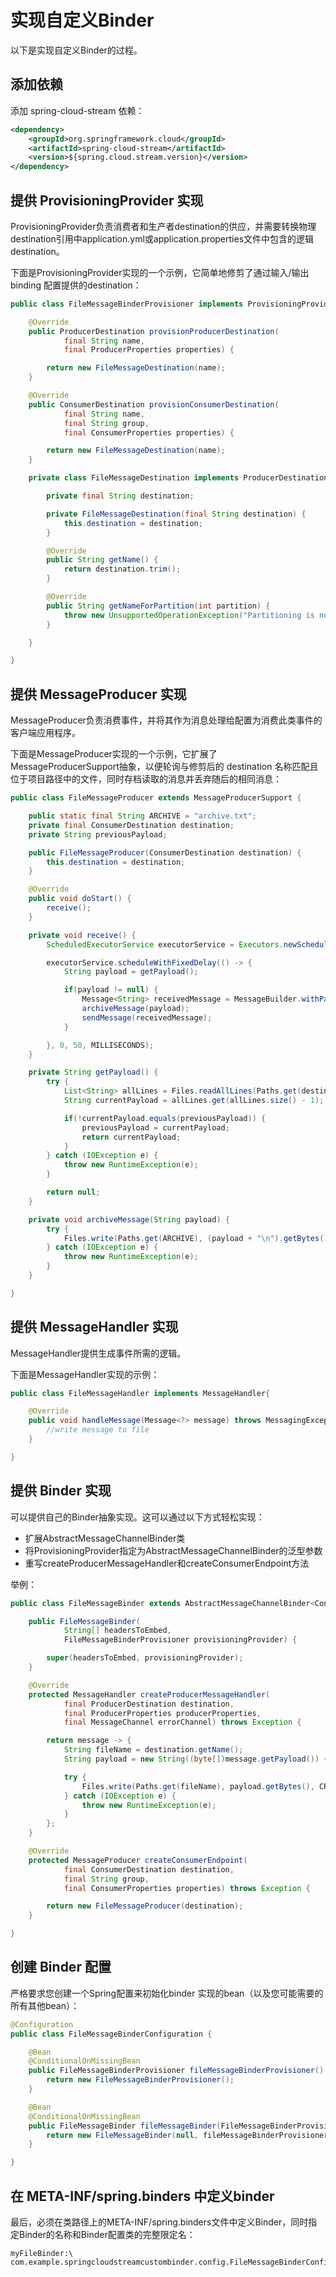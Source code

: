 # 实现自定义Binder

以下是实现自定义Binder的过程。


## 添加依赖



添加 spring-cloud-stream 依赖：


```xml
<dependency>
    <groupId>org.springframework.cloud</groupId>
    <artifactId>spring-cloud-stream</artifactId>
    <version>${spring.cloud.stream.version}</version>
</dependency>
```

## 提供 ProvisioningProvider 实现

ProvisioningProvider负责消费者和生产者destination的供应，并需要转换物理destination引用中application.yml或application.properties文件中包含的逻辑destination。

下面是ProvisioningProvider实现的一个示例，它简单地修剪了通过输入/输出 binding 配置提供的destination：



```java
public class FileMessageBinderProvisioner implements ProvisioningProvider<ConsumerProperties, ProducerProperties> {

    @Override
    public ProducerDestination provisionProducerDestination(
            final String name,
            final ProducerProperties properties) {

        return new FileMessageDestination(name);
    }

    @Override
    public ConsumerDestination provisionConsumerDestination(
            final String name,
            final String group,
            final ConsumerProperties properties) {

        return new FileMessageDestination(name);
    }

    private class FileMessageDestination implements ProducerDestination, ConsumerDestination {

        private final String destination;

        private FileMessageDestination(final String destination) {
            this.destination = destination;
        }

        @Override
        public String getName() {
            return destination.trim();
        }

        @Override
        public String getNameForPartition(int partition) {
            throw new UnsupportedOperationException("Partitioning is not implemented for file messaging.");
        }

    }

}
```



## 提供 MessageProducer 实现



MessageProducer负责消费事件，并将其作为消息处理给配置为消费此类事件的客户端应用程序。

下面是MessageProducer实现的一个示例，它扩展了MessageProducerSupport抽象，以便轮询与修剪后的 destination 名称匹配且位于项目路径中的文件，同时存档读取的消息并丢弃随后的相同消息：


```java
public class FileMessageProducer extends MessageProducerSupport {

    public static final String ARCHIVE = "archive.txt";
    private final ConsumerDestination destination;
    private String previousPayload;

    public FileMessageProducer(ConsumerDestination destination) {
        this.destination = destination;
    }

    @Override
    public void doStart() {
        receive();
    }

    private void receive() {
        ScheduledExecutorService executorService = Executors.newScheduledThreadPool(1);

        executorService.scheduleWithFixedDelay(() -> {
            String payload = getPayload();

            if(payload != null) {
                Message<String> receivedMessage = MessageBuilder.withPayload(payload).build();
                archiveMessage(payload);
                sendMessage(receivedMessage);
            }

        }, 0, 50, MILLISECONDS);
    }

    private String getPayload() {
        try {
            List<String> allLines = Files.readAllLines(Paths.get(destination.getName()));
            String currentPayload = allLines.get(allLines.size() - 1);

            if(!currentPayload.equals(previousPayload)) {
                previousPayload = currentPayload;
                return currentPayload;
            }
        } catch (IOException e) {
            throw new RuntimeException(e);
        }

        return null;
    }

    private void archiveMessage(String payload) {
        try {
            Files.write(Paths.get(ARCHIVE), (payload + "\n").getBytes(), CREATE, APPEND);
        } catch (IOException e) {
            throw new RuntimeException(e);
        }
    }

}
```


## 提供 MessageHandler 实现



MessageHandler提供生成事件所需的逻辑。

下面是MessageHandler实现的示例：

```java
public class FileMessageHandler implements MessageHandler{

    @Override
    public void handleMessage(Message<?> message) throws MessagingException {
        //write message to file
    }

}
```

## 提供 Binder 实现


可以提供自己的Binder抽象实现。这可以通过以下方式轻松实现：

* 扩展AbstractMessageChannelBinder类
* 将ProvisioningProvider指定为AbstractMessageChannelBinder的泛型参数
* 重写createProducerMessageHandler和createConsumerEndpoint方法

举例：

```java
public class FileMessageBinder extends AbstractMessageChannelBinder<ConsumerProperties, ProducerProperties, FileMessageBinderProvisioner> {

    public FileMessageBinder(
            String[] headersToEmbed,
            FileMessageBinderProvisioner provisioningProvider) {

        super(headersToEmbed, provisioningProvider);
    }

    @Override
    protected MessageHandler createProducerMessageHandler(
            final ProducerDestination destination,
            final ProducerProperties producerProperties,
            final MessageChannel errorChannel) throws Exception {

        return message -> {
            String fileName = destination.getName();
            String payload = new String((byte[])message.getPayload()) + "\n";

            try {
                Files.write(Paths.get(fileName), payload.getBytes(), CREATE, APPEND);
            } catch (IOException e) {
                throw new RuntimeException(e);
            }
        };
    }

    @Override
    protected MessageProducer createConsumerEndpoint(
            final ConsumerDestination destination,
            final String group,
            final ConsumerProperties properties) throws Exception {

        return new FileMessageProducer(destination);
    }

}
```

## 创建 Binder 配置


严格要求您创建一个Spring配置来初始化binder 实现的bean（以及您可能需要的所有其他bean）：

```java
@Configuration
public class FileMessageBinderConfiguration {

    @Bean
    @ConditionalOnMissingBean
    public FileMessageBinderProvisioner fileMessageBinderProvisioner() {
        return new FileMessageBinderProvisioner();
    }

    @Bean
    @ConditionalOnMissingBean
    public FileMessageBinder fileMessageBinder(FileMessageBinderProvisioner fileMessageBinderProvisioner) {
        return new FileMessageBinder(null, fileMessageBinderProvisioner);
    }

}
```


## 在 META-INF/spring.binders 中定义binder


最后，必须在类路径上的META-INF/spring.binders文件中定义Binder，同时指定Binder的名称和Binder配置类的完整限定名：

```
myFileBinder:\
com.example.springcloudstreamcustombinder.config.FileMessageBinderConfiguration
```